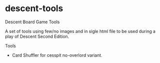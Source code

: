 descent-tools
=============

Descent Board Game Tools

A set of tools using few/no images and in sigle html file to be used during a play of Descent Second Edition.

Tools
  + Card Shuffler for cesspit no-overlord variant.
